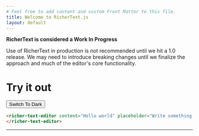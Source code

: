 ```yaml
---
# Feel free to add content and custom Front Matter to this file.
title: Welcome to RicherText.js
layout: default
---
```


<div class='callout' data-color='yellow'>
  <p><strong>RicherText is considered a Work In Progress</strong></p>
  <p>Use of RicherText in production is not recommended until we hit a 1.0 release. We may need to introduce breaking changes until we finalize the approach and much of the editor's core functionality.</p>
</div>

# Try it out

<div id="#theme-switcher">
  <button>Switch To Dark</button>
</div>
<input type="hidden" id="foobar" />
<richer-text-editor custom-suggestions='[{ "name": "snippets", "trigger": "!", "path": "snippets.json" },{ "name": "snippets2", "trigger": "{{", "path": "snippets2.json" }]' mentionable-users-path="/users.json" tables="true" input="foobar" callouts="true" bubble-menu-options='{ "highlight": false }' content="<div class='callout' data-color='gray'>

<p style='text-align: center'><strong><span style='font-size: 20px'>Welcome to RicherText</span></strong></p>
<p>RicherText aims to provide an alternative solution to using ActionText and Trix in Ruby on Rails. It uses a rich text editor based on TipTap (which itself is based on ProseMirror).</p>
</div>
<richer-text-embed sgid='1234'></richer-text-embed>

<h1>We have H1 headings</h1>
<p>We also have @mentions see an example here: <span data-type='mention' class='richer-text--mention' data-id='gid://app/User/2' data-label='Jane Doe' data-avatar-url='https://i.pravatar.cc/64?img=5' contenteditable='false'><img class='richer-text--mention-img' src='https://i.pravatar.cc/64?img=5' alt='Jane Doe'><span class='richer-text--mention-label'>Jane Doe</span></span>, coming at you live from a Richer Text Editor near you.</p>
<p>Not only do we have headings, and regular paragraphs, you can find an example ✨ <strong>Table</strong> ✨ below. Mind blowing stuff, isn't it? You can use the / insert menu to insert a Table</p>
<table>
  <tbody>
    <tr>
      <th>Name</th>
      <th colspan='3'>Description</th>
    </tr>
    <tr>
      <td>Cyndi Lauper</td>
      <td>singer</td>
      <td>songwriter</td>
      <td>actress</td>
    </tr>
  </tbody>
</table>

<p>Tables are an opt-in feature, so you'll need to pass <code>tables: true</code> to enable them where you want them.</p>
<h2>We have H2 headings</h2>
<p>Some text here</p>
<p>Code blocks? <em>We've got those!</em> It'll even <strong>syntax highlight</strong> as you type, try it! (Shift+Enter to exit a codeblock) Try hitting tab while you're in a codeblock too 😀.</p>
<pre>class Playground < ApplicationRecord
  has_richer_text :body
  
  validates :title, presence: true
end</pre>

<p>Need to support images in your text body? We can do that with three sizing options, small, medium and large.</p>
<img src='https://images.unsplash.com/photo-1563089145-599997674d42?ixlib=rb-4.0.3&ixid=M3wxMjA3fDB8MHxwaG90by1wYWdlfHx8fGVufDB8fHx8fA%3D%3D&auto=format&fit=crop&w=5340&q=80'>
<p>Photo by <a href='https://unsplash.com/@jrkorpa?utm_source=unsplash&utm_medium=referral&utm_content=creditCopyText'>Jr Korpa</a> on <a href='https://unsplash.com/photos/9XngoIpxcEo?utm_source=unsplash&utm_medium=referral&utm_content=creditCopyText'>Unsplash</a></p>

<richer-text-embed sgid='1235'></richer-text-embed>

" placeholder="Write something..."></richer-text-editor>

```html
<richer-text-editor content="Hello world" placeholder="Write something...">
</richer-text-editor>
```

---
